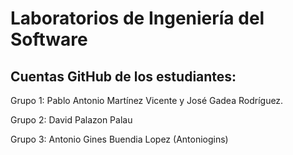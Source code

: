 # Laboratorios de Ingeniería del Software
## Cuentas GitHub de los estudiantes:

Grupo 1: Pablo Antonio Martínez Vicente y José Gadea Rodríguez.

Grupo 2: David Palazon Palau

Grupo 3: Antonio Gines Buendia Lopez (Antoniogins)
